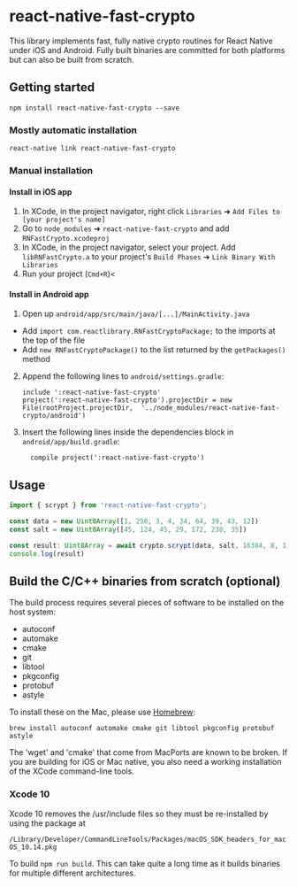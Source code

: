 
# react-native-fast-crypto

This library implements fast, fully native crypto routines for React Native under iOS and Android. Fully built binaries are committed for both platforms but can also be built from scratch. 

## Getting started

`npm install react-native-fast-crypto --save`

### Mostly automatic installation

`react-native link react-native-fast-crypto`

### Manual installation

#### Install in iOS app

1. In XCode, in the project navigator, right click `Libraries` ➜ `Add Files to [your project's name]`
2. Go to `node_modules` ➜ `react-native-fast-crypto` and add `RNFastCrypto.xcodeproj`
3. In XCode, in the project navigator, select your project. Add `libRNFastCrypto.a` to your project's `Build Phases` ➜ `Link Binary With Libraries`
4. Run your project (`Cmd+R`)<

#### Install in Android app

1. Open up `android/app/src/main/java/[...]/MainActivity.java`
  - Add `import com.reactlibrary.RNFastCryptoPackage;` to the imports at the top of the file
  - Add `new RNFastCryptoPackage()` to the list returned by the `getPackages()` method
2. Append the following lines to `android/settings.gradle`:
  	```
  	include ':react-native-fast-crypto'
  	project(':react-native-fast-crypto').projectDir = new File(rootProject.projectDir, 	'../node_modules/react-native-fast-crypto/android')
  	```
3. Insert the following lines inside the dependencies block in `android/app/build.gradle`:
  	```
      compile project(':react-native-fast-crypto')
  	```

## Usage
```javascript
import { scrypt } from 'react-native-fast-crypto';

const data = new Uint8Array([1, 250, 3, 4, 34, 64, 39, 43, 12])
const salt = new Uint8Array([45, 124, 45, 29, 172, 238, 35])

const result: Uint8Array = await crypto.scrypt(data, salt, 16384, 8, 1, 32)
console.log(result)
```

## Build the C/C++ binaries from scratch (optional)

The build process requires several pieces of software to be installed on the
host system:

* autoconf
* automake
* cmake
* git
* libtool
* pkgconfig
* protobuf
* astyle

To install these on the Mac, please use [Homebrew](http://brew.sh/):

    brew install autoconf automake cmake git libtool pkgconfig protobuf astyle

The 'wget' and 'cmake' that come from MacPorts are known to be broken.
If you are building for iOS or Mac native, you also need a working installation
of the XCode command-line tools.

### Xcode 10

Xcode 10 removes the /usr/include files so they must be re-installed by using the package at

`/Library/Developer/CommandLineTools/Packages/macOS_SDK_headers_for_macOS_10.14.pkg`

To build `npm run build`. This can take quite a long time as it builds binaries for multiple different architectures.
